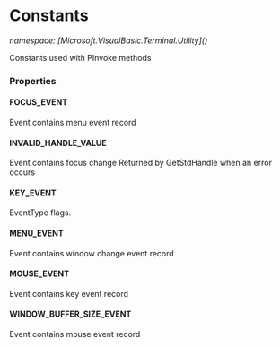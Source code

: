﻿# Constants
_namespace: [Microsoft.VisualBasic.Terminal.Utility](<a href="#" onClick="load('/docs/Microsoft.VisualBasic.Terminal.Utility/index.md')"></a>)_

Constants used with PInvoke methods




### Properties

#### FOCUS_EVENT
Event contains menu event record
#### INVALID_HANDLE_VALUE
Event contains focus change
 Returned by GetStdHandle when an error occurs
#### KEY_EVENT
EventType flags.
#### MENU_EVENT
Event contains window change event record
#### MOUSE_EVENT
Event contains key event record
#### WINDOW_BUFFER_SIZE_EVENT
Event contains mouse event record
